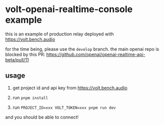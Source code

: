 # volt-openai-realtime-console example

this is an example of production relay deployed with https://volt.bench.audio

for the time being, please use the `develop` branch. the main openai repo is blocked by this PR: https://github.com/openai/openai-realtime-api-beta/pull/11


## usage

1. get project id and api key from https://volt.bench.audio

2. run `pnpm install`

3. run `PROJECT_ID=xxx VOLT_TOKEN=xxx pnpm run dev`

and you should be able to connect!

